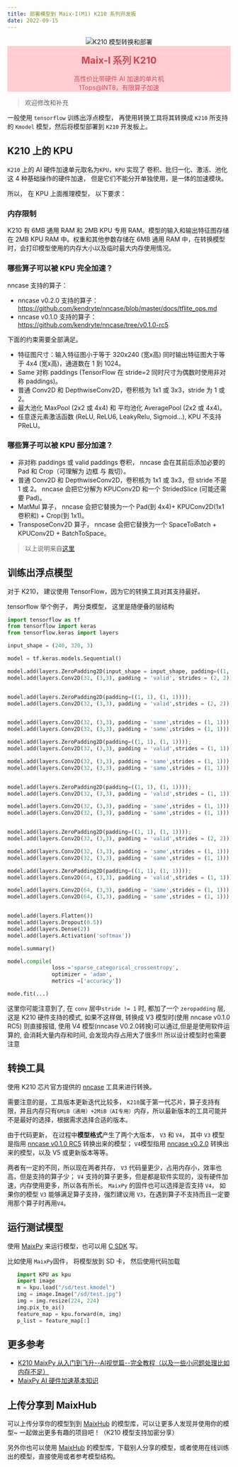 ```yaml
---
title: 部署模型到 Maix-I(M1) K210 系列开发板
date: 2022-09-15
---
```


<div id="title_card">
    <div class="card">
        <img src="/hardware/zh/maix/assets/dk_board/maix_duino/maixduino_0.png" alt="K210 模型转换和部署">
        <div class="card_info card_red">
            <div class="title">Maix-I 系列 K210</div>
            <div class="brief">
                <div>高性价比带硬件 AI 加速的单片机</div>
                <div>1Tops@INT8，有限算子加速</div>
            </div>
        </div>
    </div>
</div>
<style>
#title_card {
    width:100%;
    text-align:center;
    margin-bottom: 1em;
}
#title_card img {
  max-height: 20em;
}
.card_red {
    background-color: #ffcdd2;
    color: #cf4f5a;
}
.dark .card_red {
    background-color: #5a0000;
    color: #ffffffba;
}
.title {
    font-size: 1.5em;
    font-weight: 800;
    padding: 0.8em;
}
</style>

> 欢迎修改和补充

一般使用 `tensorflow` 训练出浮点模型， 再使用转换工具将其转换成 `K210` 所支持的 `Kmodel` 模型，然后将模型部署到 `K210` 开发板上。


## K210 上的 KPU

`K210` 上的 AI 硬件加速单元取名为`KPU`，`KPU` 实现了 卷积、批归一化、激活、池化 这 4 种基础操作的硬件加速， 但是它们不能分开单独使用，是一体的加速模块。

所以， 在 KPU 上面推理模型， 以下要求：

### 内存限制

 K210 有 6MB 通用 RAM 和 2MB KPU 专用 RAM。模型的输入和输出特征图存储在 2MB KPU RAM 中。权重和其他参数存储在 6MB 通用 RAM 中，在转换模型时，会打印模型使用的内存大小以及临时最大内存使用情况。

### 哪些算子可以被 KPU 完全加速？

nncase 支持的算子：
  * nncase v0.2.0 支持的算子： https://github.com/kendryte/nncase/blob/master/docs/tflite_ops.md
  * nncase v0.1.0 支持的算子： https://github.com/kendryte/nncase/tree/v0.1.0-rc5

下面的约束需要全部满足。

  * 特征图尺寸：输入特征图小于等于 320x240 (宽x高) 同时输出特征图大于等于 4x4 (宽x高)，通道数在 1 到 1024。
  * Same 对称 paddings (TensorFlow 在 stride=2 同时尺寸为偶数时使用非对称 paddings)。
  * 普通 Conv2D 和 DepthwiseConv2D，卷积核为 1x1 或 3x3，stride 为 1 或 2。
  * 最大池化 MaxPool (2x2 或 4x4) 和 平均池化 AveragePool (2x2 或 4x4)。
  * 任意逐元素激活函数 (ReLU, ReLU6, LeakyRelu, Sigmoid...), KPU 不支持 PReLU。

### 哪些算子可以被 KPU 部分加速？

  * 非对称 paddings 或 valid paddings 卷积， nncase 会在其前后添加必要的 Pad 和 Crop（可理解为 边框 与 裁切）。
  * 普通 Conv2D 和 DepthwiseConv2D，卷积核为 1x1 或 3x3，但 stride 不是 1 或 2。 nncase 会把它分解为 KPUConv2D 和一个 StridedSlice (可能还需要 Pad)。
  * MatMul 算子， nncase 会把它替换为一个 Pad(到 4x4)+ KPUConv2D(1x1 卷积和) + Crop(到 1x1)。
  * TransposeConv2D 算子， nncase 会把它替换为一个 SpaceToBatch + KPUConv2D + BatchToSpace。

> 以上说明来自[这里](https://github.com/kendryte/nncase/blob/master/docs/FAQ_ZH.md)


## 训练出浮点模型

对于 K210， 建议使用 TensorFlow，因为它的转换工具对其支持最好。

tensorflow 举个例子， 两分类模型， 这里是随便叠的层结构

```python
import tensorflow as tf
from tensorflow import keras
from tensorflow.keras import layers

input_shape = (240, 320, 3)

model = tf.keras.models.Sequential()

model.add(layers.ZeroPadding2D(input_shape = input_shape, padding=((1, 1), (1, 1))))
model.add(layers.Conv2D(32, (3,3), padding = 'valid', strides = (2, 2)));model.add(layers.BatchNormalization());model.add(layers.Activation('relu')); #model.add(MaxPool2D());


model.add(layers.ZeroPadding2D(padding=((1, 1), (1, 1))));
model.add(layers.Conv2D(32, (3,3), padding = 'valid',strides = (2, 2)));model.add(layers.BatchNormalization());model.add(layers.Activation('relu'));


model.add(layers.Conv2D(32, (3,3), padding = 'same',strides = (1, 1)));model.add(layers.BatchNormalization());model.add(layers.Activation('relu'));
model.add(layers.Conv2D(32, (3,3), padding = 'same',strides = (1, 1)));model.add(layers.BatchNormalization());model.add(layers.Activation('relu'));

model.add(layers.ZeroPadding2D(padding=((1, 1), (1, 1))));
model.add(layers.Conv2D(32, (3,3), padding = 'valid',strides = (1, 1)));model.add(layers.BatchNormalization());model.add(layers.Activation('relu'));

model.add(layers.Conv2D(32, (3,3), padding = 'same',strides = (1, 1)));model.add(layers.BatchNormalization());model.add(layers.Activation('relu'));
model.add(layers.Conv2D(32, (3,3), padding = 'same',strides = (1, 1)));model.add(layers.BatchNormalization());model.add(layers.Activation('relu'));


model.add(layers.ZeroPadding2D(padding=((1, 1), (1, 1))));
model.add(layers.Conv2D(32, (3,3), padding = 'valid',strides = (1, 1)));model.add(layers.BatchNormalization());model.add(layers.Activation('relu'));

model.add(layers.Conv2D(32, (3,3), padding = 'same',strides = (1, 1)));model.add(layers.BatchNormalization());model.add(layers.Activation('relu'));
model.add(layers.Conv2D(32, (3,3), padding = 'same',strides = (1, 1)));model.add(layers.BatchNormalization());model.add(layers.Activation('relu'));


model.add(layers.ZeroPadding2D(padding=((1, 1), (1, 1))));
model.add(layers.Conv2D(32, (3,3), padding = 'valid',strides = (2, 2)));model.add(layers.BatchNormalization());model.add(layers.Activation('relu'));

model.add(layers.Conv2D(32, (3,3), padding = 'same',strides = (1, 1)));model.add(layers.BatchNormalization());model.add(layers.Activation('relu'));
model.add(layers.Conv2D(32, (3,3), padding = 'same',strides = (1, 1)));model.add(layers.BatchNormalization());model.add(layers.Activation('relu'));

model.add(layers.ZeroPadding2D(padding=((1, 1), (1, 1))));
model.add(layers.Conv2D(64, (3,3), padding = 'valid',strides = (1, 1)));model.add(layers.BatchNormalization());model.add(layers.Activation('relu'));

model.add(layers.Conv2D(64, (3,3), padding = 'same',strides = (1, 1)));model.add(layers.BatchNormalization());model.add(layers.Activation('relu'));
model.add(layers.Conv2D(64, (3,3), padding = 'same',strides = (1, 1)));model.add(layers.BatchNormalization());model.add(layers.Activation('relu'));


model.add(layers.Flatten())
model.add(layers.Dropout(0.5))
model.add(layers.Dense(2))
model.add(layers.Activation('softmax'))

model.summary()

model.compile(
              loss ='sparse_categorical_crossentropy',
              optimizer = 'adam',
              metrics =['accuracy'])

mode.fit(...)
```

这里你可能注意到了, 在 `conv` 层中`stride != 1` 时, 都加了一个 `zeropadding` 层, 这是 K210 硬件支持的模式, 如果不这样做, 转换成 V3 模型时(使用 nncase v0.1.0 RC5) 则直接报错, 使用 V4 模型(nncase V0.2.0转换)可以通过,但是是使用软件运算的, 会消耗大量内存和时间, 会发现内存占用大了很多!!! 所以设计模型时也需要注意


## 转换工具

使用 K210 芯片官方提供的 [nncase](https://github.com/kendryte/nncase) 工具来进行转换。

需要注意的是，工具版本更新迭代比较多， `K210`属于第一代芯片，算子支持有限，并且内存只有`6MiB（通用）+2MiB（AI专用）`内存，所以最新版本的工具可能并不是最好的选择，根据需求选择合适的版本。

由于代码更新， 在过程中**模型格式**产生了两个大版本， `V3` 和 `V4`， 其中 `V3` 模型是指用 [nncase v0.1.0 RC5](https://github.com/kendryte/nncase/releases/tag/v0.1.0-rc5) 转换出来的模型； `V4`模型指用 [nncase v0.2.0](https://github.com/kendryte/nncase/releases/tag/v0.2.0-beta4) 转换出来的模型，以及 V5 或更新版本等等。

两者有一定的不同，所以现在两者共存， `V3` 代码量更少，占用内存小，效率也高，但是支持的算子少； `V4` 支持的算子更多，但是都是软件实现的，没有硬件加速，内存使用更多，所以各有所长。 `MaixPy` 的固件也可以选择是否支持 `V4`， 如果你的模型 `V3` 能够满足算子支持，强烈建议用 `V3`，在遇到算子不支持而且一定要用那个算子时再用`V4`。



## 运行测试模型

使用 [MaixPy](/maixpy) 来运行模型，也可以用 [C SDK](https://github.com/sipeed/LicheeDan_K210_examples) 写。


比如使用 `MaixPy`固件， 将模型放到 SD 卡， 然后使用代码加载

 ```python
    import KPU as kpu
    import image
    m = kpu.load("/sd/test.kmodel")
    img = image.Image("/sd/test.jpg")
    img = img.resize(224, 224)
    img.pix_to_ai()
    feature_map = kpu.forward(m, img)
    p_list = feature_map[:]
 ```

## 更多参考

* [K210 MaixPy 从入门到飞升--AI视觉篇--完全教程（以及一些小问题处理比如内存不足）](https://neucrack.com/p/325)
* [MaixPy AI 硬件加速基本知识](/soft/maixpy/zh/course/ai/basic/maixpy_hardware_ai_basic.html)


## 上传分享到 MaixHub

可以上传分享你的模型到到 [MaixHub](https://maixhub.com/) 的模型库，可以让更多人发现并使用你的模型~ 一起做出更多有趣的项目吧！（K210 模型支持加密分享）

另外你也可以使用 [MaixHub](https://maixhub.com/) 的模型库，下载别人分享的模型，或者使用在线训练出的模型，直接使用或者参考模型结构。


